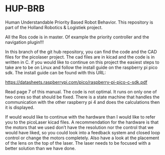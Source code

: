 # HUP-BRB
Human Understandable Priority Based Robot Behavior. This repository is part of the Holland Robotics &amp; Logistiek project.


All the Ros code is in master. Of example the priority controller and the navigation plugin!!!

In this branch of the git hub repository, you can find the code and the CAD files for the picolaser project. The cad files are in kicad and the code is in written in C. if you would like to continue on this project the easiest steps to take are to be on Linux and follow the install guide on the raspberry pi pico sdk. The install guide can be found with this URL:

https://datasheets.raspberrypi.com/pico/raspberry-pi-pico-c-sdk.pdf

Read page 7 of this manual. The code is not optimal. It runs on only one of two cores so that should be fixed. There is a state machine that handles the communication with the other raspberry pi 4 and does the calculations then it is displayed. 

If would would like to continue with the hardware than I would like to refer you to the picoLaser kicad files. A recommendation for the hardware is that the motors that we used don’t have the resolution nor the control that we would have liked, so you could look into a feedback system and closed loop control or change the motors completely. Also have a look at the placement of the lens on the top of the laser. The laser needs to be focused with a better solution than we have done.   
